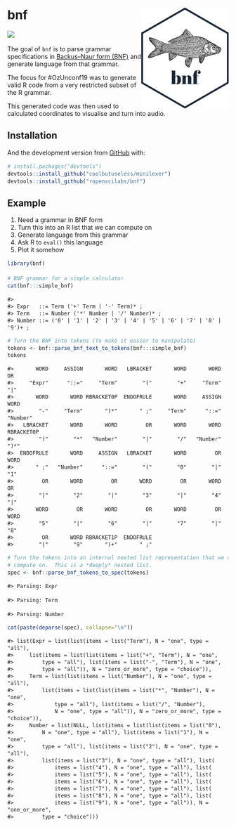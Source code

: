 
<!-- README.md is generated from README.Rmd. Please edit that file -->

# bnf <img src="man/figures/logo.png" align="right" height=230/>

<!-- badges: start -->

![](https://img.shields.io/badge/very-experimental-orange.svg)
<!-- badges: end -->

The goal of `bnf` is to parse grammar specifications in [Backus–Naur
form (BNF)](https://en.wikipedia.org/wiki/Backus%E2%80%93Naur_form) and
generate language from that grammar.

The focus for \#OzUnconf19 was to generate valid R code from a very
restricted subset of the R grammar.

This generated code was then used to calculated coordinates to visualise
and turn into audio.

## Installation

And the development version from [GitHub](https://github.com/) with:

``` r
# install.packages("devtools")
devtools::install_github("coolbutuseless/minilexer")
devtools::install_github("ropenscilabs/bnf")
```

## Example

1.  Need a grammar in BNF form
2.  Turn this into an R list that we can compute on
3.  Generate language from this grammar
4.  Ask R to `eval()` this language
5.  Plot it somehow

<!-- end list -->

``` r
library(bnf)

# BNF grammar for a simple calculator
cat(bnf:::simple_bnf)
```

    #> 
    #> Expr   ::= Term ('+' Term | '-' Term)* ;
    #> Term   ::= Number ('*' Number | '/' Number)* ;
    #> Number ::= ('0' | '1' | '2' | '3' | '4' | '5' | '6' | '7' | '8' | '9')+ ;

``` r
# Turn the BNF into tokens (to make it easier to manipulate)
tokens <- bnf::parse_bnf_text_to_tokens(bnf:::simple_bnf)
tokens
```

    #>       WORD     ASSIGN       WORD   LBRACKET       WORD       WORD         OR 
    #>     "Expr"      "::="     "Term"        "("        "+"     "Term"        "|" 
    #>       WORD       WORD RBRACKET0P  ENDOFRULE       WORD     ASSIGN       WORD 
    #>        "-"     "Term"       ")*"       " ;"     "Term"      "::="   "Number" 
    #>   LBRACKET       WORD       WORD         OR       WORD       WORD RBRACKET0P 
    #>        "("        "*"   "Number"        "|"        "/"   "Number"       ")*" 
    #>  ENDOFRULE       WORD     ASSIGN   LBRACKET       WORD         OR       WORD 
    #>       " ;"   "Number"      "::="        "("        "0"        "|"        "1" 
    #>         OR       WORD         OR       WORD         OR       WORD         OR 
    #>        "|"        "2"        "|"        "3"        "|"        "4"        "|" 
    #>       WORD         OR       WORD         OR       WORD         OR       WORD 
    #>        "5"        "|"        "6"        "|"        "7"        "|"        "8" 
    #>         OR       WORD RBRACKET1P  ENDOFRULE 
    #>        "|"        "9"       ")+"       " ;"

``` r
# Turn the tokens into an internal nexted list representation that we can 
# compute on.  This is a *deeply* nested list.
spec <- bnf::parse_bnf_tokens_to_spec(tokens)
```

    #> Parsing: Expr

    #> Parsing: Term

    #> Parsing: Number

``` r
cat(paste(deparse(spec), collapse="\n"))
```

    #> list(Expr = list(list(items = list("Term"), N = "one", type = "all"), 
    #>     list(items = list(list(items = list("+", "Term"), N = "one", 
    #>         type = "all"), list(items = list("-", "Term"), N = "one", 
    #>         type = "all")), N = "zero_or_more", type = "choice")), 
    #>     Term = list(list(items = list("Number"), N = "one", type = "all"), 
    #>         list(items = list(list(items = list("*", "Number"), N = "one", 
    #>             type = "all"), list(items = list("/", "Number"), 
    #>             N = "one", type = "all")), N = "zero_or_more", type = "choice")), 
    #>     Number = list(NULL, list(items = list(list(items = list("0"), 
    #>         N = "one", type = "all"), list(items = list("1"), N = "one", 
    #>         type = "all"), list(items = list("2"), N = "one", type = "all"), 
    #>         list(items = list("3"), N = "one", type = "all"), list(
    #>             items = list("4"), N = "one", type = "all"), list(
    #>             items = list("5"), N = "one", type = "all"), list(
    #>             items = list("6"), N = "one", type = "all"), list(
    #>             items = list("7"), N = "one", type = "all"), list(
    #>             items = list("8"), N = "one", type = "all"), list(
    #>             items = list("9"), N = "one", type = "all")), N = "one_or_more", 
    #>         type = "choice")))
